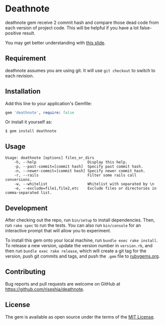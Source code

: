 # Deathnote

deathnote gem receive 2 commit hash and compare those dead code from each version of project code.
This will be helpful if you have a lot false-positive result.

You may get better understanding with [this slide](https://speakerdeck.com/riseshia/find-out-potential-dead-codes-from-diff).

## Requirement

deathnote assumes you are using git.
It will use `git checkout` to switch to each revision.

## Installation

Add this line to your application's Gemfile:

```ruby
gem 'deathnote', require: false
```

Or install it yourself as:

    $ gem install deathnote

## Usage

```
Usage: deathnote [options] files_or_dirs
    -h, --help                       Display this help.
    -p, --past-commit=[commit hash]  Specify past commit hash.
    -n, --newer-commit=[commit hash] Specify newer commit hash.
    -r, --rails                      Filter some rails call conversions.
    -w, --whitelist                  Whitelist with separated by \n
    -e, --exclude=file1,file2,etc    Exclude files or directories in comma-separated list.
```

## Development

After checking out the repo, run `bin/setup` to install dependencies. Then, run `rake spec` to run the tests. You can also run `bin/console` for an interactive prompt that will allow you to experiment.

To install this gem onto your local machine, run `bundle exec rake install`. To release a new version, update the version number in `version.rb`, and then run `bundle exec rake release`, which will create a git tag for the version, push git commits and tags, and push the `.gem` file to [rubygems.org](https://rubygems.org).

## Contributing

Bug reports and pull requests are welcome on GitHub at https://github.com/riseshia/deathnote.

## License

The gem is available as open source under the terms of the [MIT License](https://opensource.org/licenses/MIT).
